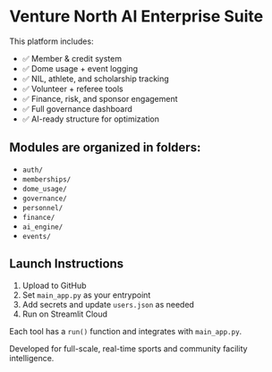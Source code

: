 # Venture North AI Enterprise Suite

This platform includes:

- ✅ Member & credit system
- ✅ Dome usage + event logging
- ✅ NIL, athlete, and scholarship tracking
- ✅ Volunteer + referee tools
- ✅ Finance, risk, and sponsor engagement
- ✅ Full governance dashboard
- ✅ AI-ready structure for optimization

## Modules are organized in folders:

- `auth/`
- `memberships/`
- `dome_usage/`
- `governance/`
- `personnel/`
- `finance/`
- `ai_engine/`
- `events/`

## Launch Instructions

1. Upload to GitHub
2. Set `main_app.py` as your entrypoint
3. Add secrets and update `users.json` as needed
4. Run on Streamlit Cloud

Each tool has a `run()` function and integrates with `main_app.py`.

Developed for full-scale, real-time sports and community facility intelligence.